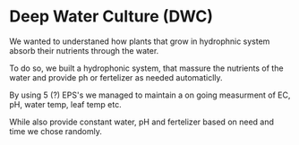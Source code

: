 # Deep Water Culture (DWC)
We wanted to understaned how plants that grow in hydrophnic system absorb their nutrients through the water.

To do so, we built a hydrophonic system, that massure the nutrients of the water and provide ph or fertelizer as needed automaticlly.

By using 5 (?) EPS's we managed to maintain a on going measurment of EC, pH, water temp, leaf temp etc.

While also provide constant water, pH and fertelizer based on need and time we chose randomly.
